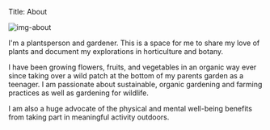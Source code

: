 Title: About

![img-about](../images/me.jpg)

I'm a plantsperson and gardener. This is a space for me to share my
love of plants and document my explorations in horticulture and botany.

I have been growing flowers, fruits, and vegetables in an organic way ever since
taking over a wild patch at the bottom of my parents garden as a teenager. I am
passionate about sustainable, organic gardening and farming practices as well
as gardening for wildlife.

I am also a huge advocate of the physical and mental well-being benefits from
taking part in meaningful activity outdoors.
